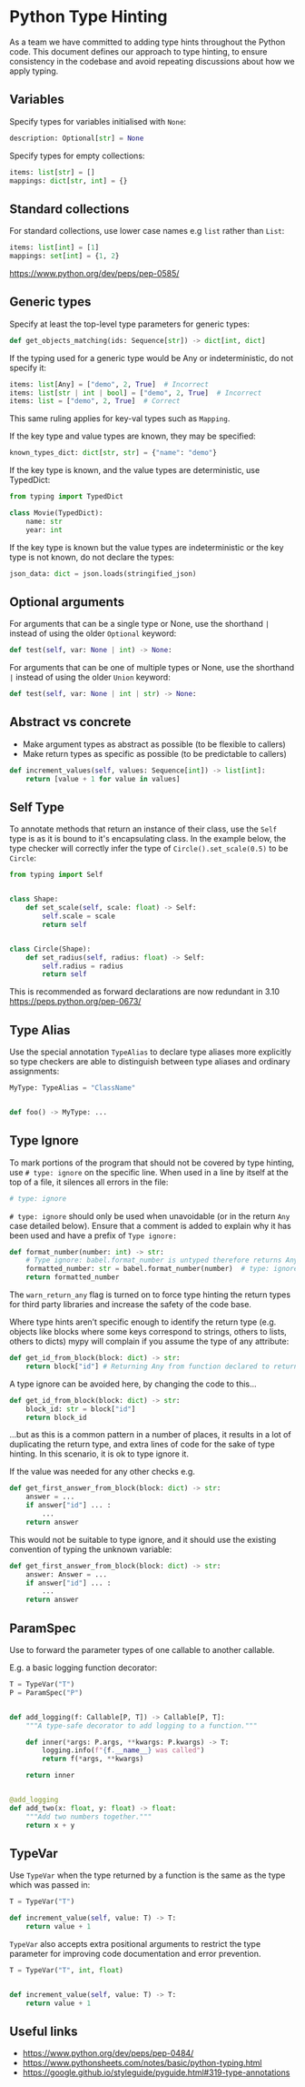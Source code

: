 # Python Type Hinting

As a team we have committed to adding type hints throughout the Python code. This document defines our approach to type hinting, to ensure consistency in the
codebase and avoid repeating discussions about how we apply typing.

## Variables

Specify types for variables initialised with `None`:

```python
description: Optional[str] = None
```

Specify types for empty collections:

```python
items: list[str] = []
mappings: dict[str, int] = {}
```

## Standard collections

For standard collections, use lower case names e.g `list` rather than `List`:

```python
items: list[int] = [1]
mappings: set[int] = {1, 2}
```

<https://www.python.org/dev/peps/pep-0585/>

## Generic types

Specify at least the top-level type parameters for generic types:

```python
def get_objects_matching(ids: Sequence[str]) -> dict[int, dict]
```

If the typing used for a generic type would be Any or indeterministic, do not specify it:

```python
items: list[Any] = ["demo", 2, True]  # Incorrect
items: list[str | int | bool] = ["demo", 2, True]  # Incorrect
items: list = ["demo", 2, True]  # Correct
```

This same ruling applies for key-val types such as `Mapping`.

If the key type and value types are known, they may be specified:

```python
known_types_dict: dict[str, str] = {"name": "demo"}
```

If the key type is known, and the value types are deterministic, use TypedDict:

```python
from typing import TypedDict

class Movie(TypedDict):
    name: str
    year: int
```

If the key type is known but the value types are indeterministic or the key type is not known, do not declare the types:

```python
json_data: dict = json.loads(stringified_json)
```

## Optional arguments

For arguments that can be a single type or None, use the shorthand `|` instead of using the older `Optional` keyword:

```python
def test(self, var: None | int) -> None:
```

For arguments that can be one of multiple types or None, use the shorthand `|` instead of using the older `Union` keyword:

```python
def test(self, var: None | int | str) -> None:
```

## Abstract vs concrete

- Make argument types as abstract as possible (to be flexible to callers)
- Make return types as specific as possible (to be predictable to callers)

```python
def increment_values(self, values: Sequence[int]) -> list[int]:
    return [value + 1 for value in values]
```

## Self Type

To annotate methods that return an instance of their class, use the `Self` type is as it is bound to it's encapsulating class. In the example below, the type
checker will correctly infer the type of `Circle().set_scale(0.5)` to be `Circle`:

```python
from typing import Self


class Shape:
    def set_scale(self, scale: float) -> Self:
        self.scale = scale
        return self


class Circle(Shape):
    def set_radius(self, radius: float) -> Self:
        self.radius = radius
        return self
```

This is recommended as forward declarations are now redundant in 3.10
<https://peps.python.org/pep-0673/>

## Type Alias

Use the special annotation `TypeAlias` to declare type aliases more explicitly so type checkers are able to distinguish between type aliases and ordinary
assignments:

```python
MyType: TypeAlias = "ClassName"


def foo() -> MyType: ...
```

## Type Ignore

To mark portions of the program that should not be covered by type hinting, use `# type: ignore` on the specific line. When used in a line by itself at the top
of a file, it silences all errors in the file:

```python
# type: ignore
```

`# type: ignore` should only be used when unavoidable (or in the return `Any` case detailed below).
Ensure that a comment is added to explain why it has been used and have a prefix of `Type ignore:`

```python
def format_number(number: int) -> str:
    # Type ignore: babel.format_number is untyped therefore returns Any.
    formatted_number: str = babel.format_number(number)  # type: ignore
    return formatted_number
```

The `warn_return_any` flag is turned on to force type hinting the return types for third party libraries and increase the safety of the code base.

Where type hints aren’t specific enough to identify the return type (e.g. objects like blocks where some keys correspond to strings,
others to lists, others to dicts) mypy will complain if you assume the type of any attribute:

```python
def get_id_from_block(block: dict) -> str:
    return block["id"] # Returning Any from function declared to return "str"
```

A type ignore can be avoided here, by changing the code to this...

```python
def get_id_from_block(block: dict) -> str:
    block_id: str = block["id"]
    return block_id
```

...but as this is a common pattern in a number of places, it results in a lot of duplicating the return type, and
extra lines of code for the sake of type hinting. In this scenario, it is ok to type ignore it.

If the value was needed for any other checks e.g.

```python
def get_first_answer_from_block(block: dict) -> str:
    answer = ...
    if answer["id"] ... :
        ...
    return answer
```

This would not be suitable to type ignore, and it should use the existing convention of typing the unknown variable:

```python
def get_first_answer_from_block(block: dict) -> str:
    answer: Answer = ...
    if answer["id"] ... :
        ...
    return answer
```

## ParamSpec

Use to forward the parameter types of one callable to another callable.

E.g. a basic logging function decorator:

```python
T = TypeVar("T")
P = ParamSpec("P")


def add_logging(f: Callable[P, T]) -> Callable[P, T]:
    """A type-safe decorator to add logging to a function."""

    def inner(*args: P.args, **kwargs: P.kwargs) -> T:
        logging.info(f"{f.__name__} was called")
        return f(*args, **kwargs)

    return inner


@add_logging
def add_two(x: float, y: float) -> float:
    """Add two numbers together."""
    return x + y
```

## TypeVar

Use `TypeVar` when the type returned by a function is the same as the type which was passed in:

```python
T = TypeVar("T")

def increment_value(self, value: T) -> T:
    return value + 1
```

`TypeVar` also accepts extra positional arguments to restrict the type parameter for improving code documentation and error prevention.

```python
T = TypeVar("T", int, float)


def increment_value(self, value: T) -> T:
    return value + 1
```

## Useful links

- <https://www.python.org/dev/peps/pep-0484/>
- <https://www.pythonsheets.com/notes/basic/python-typing.html>
- <https://google.github.io/styleguide/pyguide.html#319-type-annotations>
